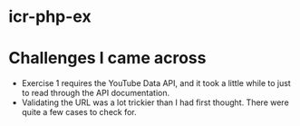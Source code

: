 icr-php-ex
==========

# Challenges I came across
* Exercise 1 requires the YouTube Data API, and it took a little while to just
  to read through the API documentation.
* Validating the URL was a lot trickier than I had first thought. There were
  quite a few cases to check for.
